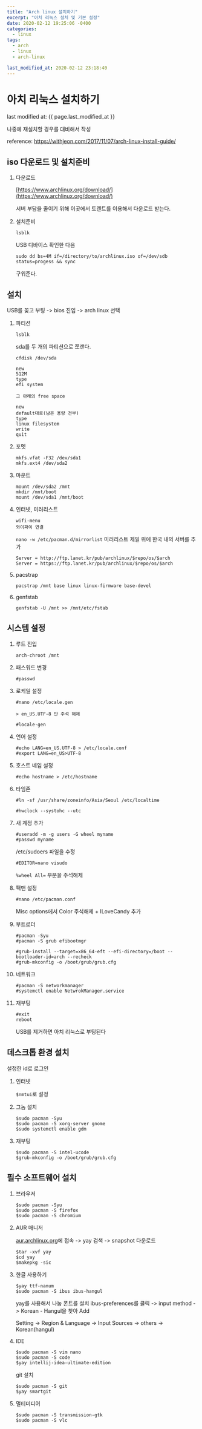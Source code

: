 ```yaml
---
title: "Arch linux 설치하기"
excerpt: "아치 리눅스 설치 및 기본 설정"
date: 2020-02-12 19:25:06 -0400
categories: 
  - linux
tags:
  - arch
  - linux
  - arch-linux

last_modified_at: 2020-02-12 23:18:40
---
```


# 아치 리눅스 설치하기

last modified at: {{ page.last_modified_at }}

나중에 재설치할 경우를 대비해서 작성

reference: <a href="https://withjeon.com/2017/11/07/arch-linux-install-guide/"> https://withjeon.com/2017/11/07/arch-linux-install-guide/</a>

## iso 다운로드 및 설치준비

1. 다운로드

    [https://www.archlinux.org/download/](https://www.archlinux.org/download/)

    서버 부담을 줄이기 위해 이곳에서 토렌트를 이용해서 다운로드 받는다.

2. 설치준비

    `lsblk`

    USB 디바이스 확인한 다음

    `sudo dd bs=4M if=/directory/to/archlinux.iso of=/dev/sdb status=progess && sync`

    구워준다.

## 설치

USB를 꽂고 부팅 -> bios 진입 -> arch linux 선택

1. 파티션

    `lsblk`

    sda를 두 개의 파티션으로 쪼갠다.

    `cfdisk /dev/sda`

    ```
    new
    512M
    type
    efi system

    그 아래의 free space

    new
    default대로(남은 용량 전부)
    type
    linux filesystem
    write
    quit
    ```

2. 포멧

    ```
    mkfs.vfat -F32 /dev/sda1
    mkfs.ext4 /dev/sda2
    ```

3. 마운트

    ```
    mount /dev/sda2 /mnt
    mkdir /mnt/boot
    mount /dev/sda1 /mnt/boot
    ```

4. 인터넷, 미러리스트

    ```
    wifi-menu
    와이파이 연결
    ```

    `nano -w /etc/pacman.d/mirrorlist`
    미러리스트 제일 위에 한국 내의 서버를 추가
    ```
    Server = http://ftp.lanet.kr/pub/archlinux/$repo/os/$arch
    Server = https://ftp.lanet.kr/pub/archlinux/$repo/os/$arch
    ```

5. pacstrap

    ```
    pacstrap /mnt base linux linux-firmware base-devel
    ```

6. genfstab

    ```
    genfstab -U /mnt >> /mnt/etc/fstab
    ```

## 시스템 설정

1. 루트 진입

    ```
    arch-chroot /mnt
    ```

2. 패스워드 변경

    ```
    #passwd
    ```

3. 로케일 설정

    ```
    #nano /etc/locale.gen

    > en_US.UTF-8 만 주석 해제

    #locale-gen
    ```

4. 언어 설정

    ```
    #echo LANG=en_US.UTF-8 > /etc/locale.conf
    #export LANG=en_US>UTF-8
    ```

5. 호스트 네임 설정

    ```
    #echo hostname > /etc/hostname
    ```

6. 타임존

    ```
    #ln -sf /usr/share/zoneinfo/Asia/Seoul /etc/localtime

    #hwclock --systohc --utc
    ```

7. 새 계정 추가
    ```
    #useradd -m -g users -G wheel myname
    #passwd myname
    ```
    
    /etc/sudoers 파일을 수정
    ```
    #EDITOR=nano visudo
    ```

    `%wheel All=` 부분을 주석해제

8. 팩맨 설정

    ```
    #nano /etc/pacman.conf
    ```

    Misc options에서 Color 주석해제 + ILoveCandy 추가

9. 부트로더

    ```
    #pacman -Syu
    #pacman -S grub efibootmgr

    #grub-install --target=x86_64-eft --efi-directory=/boot --bootloader-id=arch --recheck
    #grub-mkconfig -o /boot/grub/grub.cfg
    ```

10. 네트워크

    ```
    #pacman -S networkmanager
    #systemctl enable NetwrokManager.service
    ```

11. 재부팅

    ```
    #exit
    reboot
    ```

    USB를 제거하면 아치 리눅스로 부팅된다


## 데스크톱 환경 설치

설정한 id로 로그인

1. 인터넷

    `$nmtui`로 설정

2. 그놈 설치

    ```
    $sudo pacman -Syu
    $sudo pacman -S xorg-server gnome
    $sudo systemctl enable gdm
    ```

3. 재부팅

    ```
    $sudo pacman -S intel-ucode
    $grub-mkconfig -o /boot/grub/grub.cfg
    ```

## 필수 소프트웨어 설치

1. 브라우저

    ```
    $sudo pacman -Syu
    $sudo pacman -S firefox
    $sudo pacman -S chromium
    ```

2. AUR 매니저

    [aur.archlinux.org](aur.archlinux.org)에 접속 -> yay 검색 -> snapshot 다운로드

    ```
    $tar -xvf yay
    $cd yay
    $makepkg -sic
    ```

3. 한글 사용하기

    ```
    $yay ttf-nanum
    $sudo pacman -S ibus ibus-hangul
    ```
    yay를 사용해서 나눔 폰트를 설치
    ibus-preferences를 클릭 -> input method -> Korean - Hangul을 찾아 Add

    Setting -> Region & Language -> Input Sources -> others -> Korean(hangul)

4. IDE

    ```
    $sudo pacman -S vim nano
    $sudo pacman -S code
    $yay intellij-idea-ultimate-edition
    ```

    git 설치
    ```
    $sudo pacman -S git
    $yay smartgit
    ```


5. 멀티미디어

    ```
    $sudo pacman -S transmission-gtk
    $sudo pacman -S vlc
    ```

